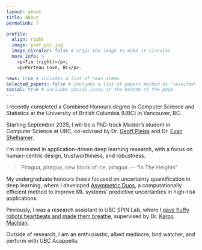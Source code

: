 ```yaml
---
layout: about
title: about
permalink: /

profile:
  align: right
  image: prof_pic.jpg
  image_circular: false # crops the image to make it circular
  more_info: >
    <p>Tim (right)</p>;
    <p>Porteau Cove, BC</p>.

news: true # includes a list of news items
selected_papers: false # includes a list of papers marked as "selected={true}"
social: true # includes social icons at the bottom of the page
---
```


I recently completed a Combined Honours degree in Computer Science and Statistics at the University of British Columbia (UBC) in Vancouver, BC.

Starting September 2025, I will be a PhD-track Master’s student in Computer Science at UBC, co-advised by Dr. [Geoff Pleiss](https://geoffpleiss.com/) and Dr. [Evan Shelhamer](http://imaginarynumber.net/research/).

I'm interested in application-driven deep learning research, with a focus on human-centric design, trustworthiness, and robustness.

> Piragua, piragua, new block of ice, piragua. -- "In The Heights"

My undergraduate honours thesis focused on uncertainty quantification in deep learning, where I developed [Asymmetric Duos](https://arxiv.org/abs/2505.18636), a computationally efficient method to improve ML systems' predictive uncertanties in high-risk applications.

Peviously, I was a research assistant in UBC SPIN Lab, where I [gave fluffy robots heartbeats and made them breathe](https://www.cs.ubc.ca/labs/spin/node/579), supervised by Dr. [Karon Maclean](https://www.cs.ubc.ca/people/karon-maclean).

Outside of research, I am an enthusiastic, albeit mediocre, bird watcher, and perform with UBC Acappella.
